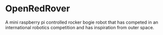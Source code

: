 # OpenRedRover
A mini raspberry pi controlled rocker bogie robot that has competed in an international robotics competition and has inspiration from outer space.
